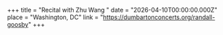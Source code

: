 +++
title = "Recital with Zhu Wang "
date = "2026-04-10T00:00:00.000Z"
place = "Washington, DC"
link = "https://dumbartonconcerts.org/randall-goosby"
+++

